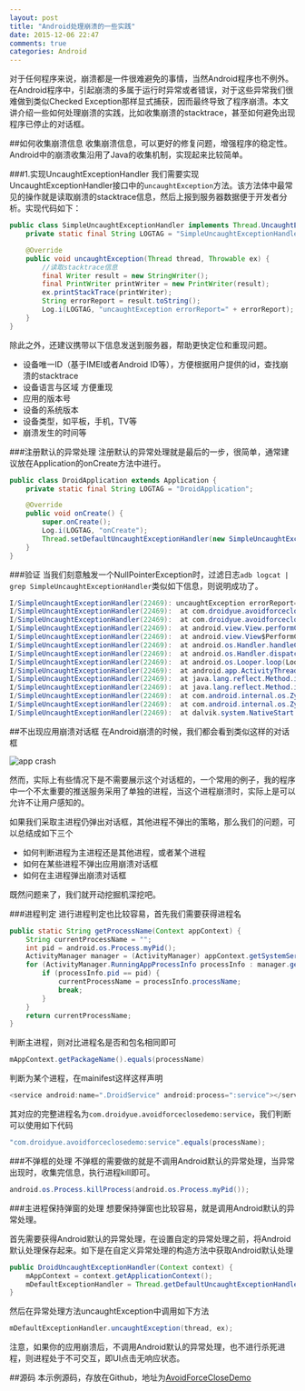```yaml
---
layout: post
title: "Android处理崩溃的一些实践"
date: 2015-12-06 22:47
comments: true
categories: Android  
---
```


对于任何程序来说，崩溃都是一件很难避免的事情，当然Android程序也不例外。在Android程序中，引起崩溃的多属于运行时异常或者错误，对于这些异常我们很难做到类似Checked Exception那样显式捕获，因而最终导致了程序崩溃。本文讲介绍一些如何处理崩溃的实践，比如收集崩溃的stacktrace，甚至如何避免出现程序已停止的对话框。
<!--more-->

##如何收集崩溃信息
收集崩溃信息，可以更好的修复问题，增强程序的稳定性。Android中的崩溃收集沿用了Java的收集机制，实现起来比较简单。

###1.实现UncaughtExceptionHandler
我们需要实现UncaughtExceptionHandler接口中的`uncaughtException`方法。该方法体中最常见的操作就是读取崩溃的stacktrace信息，然后上报到服务器数据便于开发者分析。实现代码如下：
```java
public class SimpleUncaughtExceptionHandler implements Thread.UncaughtExceptionHandler {
    private static final String LOGTAG = "SimpleUncaughtExceptionHandler";

    @Override
    public void uncaughtException(Thread thread, Throwable ex) {
    	//读取stacktrace信息
        final Writer result = new StringWriter();
        final PrintWriter printWriter = new PrintWriter(result);
        ex.printStackTrace(printWriter);
        String errorReport = result.toString();
        Log.i(LOGTAG, "uncaughtException errorReport=" + errorReport);
    }
}
```
除此之外，还建议携带以下信息发送到服务器，帮助更快定位和重现问题。

  * 设备唯一ID（基于IMEI或者Android ID等），方便根据用户提供的id，查找崩溃的stacktrace
  * 设备语言与区域 方便重现
  * 应用的版本号 
  * 设备的系统版本
  * 设备类型，如平板，手机，TV等
  * 崩溃发生的时间等

###注册默认的异常处理
注册默认的异常处理就是最后的一步，很简单，通常建议放在Application的onCreate方法中进行。
```java
public class DroidApplication extends Application {
    private static final String LOGTAG = "DroidApplication";

    @Override
    public void onCreate() {
        super.onCreate();
        Log.i(LOGTAG, "onCreate");
        Thread.setDefaultUncaughtExceptionHandler(new SimpleUncaughtExceptionHandler());
    }
}
```

###验证
当我们刻意触发一个NullPointerException时，过滤日志`adb logcat | grep SimpleUncaughtExceptionHandler`类似如下信息，则说明成功了。
```java
I/SimpleUncaughtExceptionHandler(22469): uncaughtException errorReport=java.lang.NullPointerException
I/SimpleUncaughtExceptionHandler(22469):  at com.droidyue.avoidforceclosedemo.MainActivity.causeNPE(MainActivity.java:22)
I/SimpleUncaughtExceptionHandler(22469):  at com.droidyue.avoidforceclosedemo.MainActivity.onClick(MainActivity.java:29)
I/SimpleUncaughtExceptionHandler(22469):  at android.view.View.performClick(View.java:4470)
I/SimpleUncaughtExceptionHandler(22469):  at android.view.View$PerformClick.run(View.java:18593)
I/SimpleUncaughtExceptionHandler(22469):  at android.os.Handler.handleCallback(Handler.java:733)
I/SimpleUncaughtExceptionHandler(22469):  at android.os.Handler.dispatchMessage(Handler.java:95)
I/SimpleUncaughtExceptionHandler(22469):  at android.os.Looper.loop(Looper.java:157)
I/SimpleUncaughtExceptionHandler(22469):  at android.app.ActivityThread.main(ActivityThread.java:5867)
I/SimpleUncaughtExceptionHandler(22469):  at java.lang.reflect.Method.invokeNative(Native Method)
I/SimpleUncaughtExceptionHandler(22469):  at java.lang.reflect.Method.invoke(Method.java:515)
I/SimpleUncaughtExceptionHandler(22469):  at com.android.internal.os.ZygoteInit$MethodAndArgsCaller.run(ZygoteInit.java:858)
I/SimpleUncaughtExceptionHandler(22469):  at com.android.internal.os.ZygoteInit.main(ZygoteInit.java:674)
I/SimpleUncaughtExceptionHandler(22469):  at dalvik.system.NativeStart.main(Native Method)
```

##不出现应用崩溃对话框
在Android崩溃的时候，我们都会看到类似这样的对话框

![app crash](http://7jpolu.com1.z0.glb.clouddn.com/app_crash.png)

然而，实际上有些情况下是不需要展示这个对话框的，一个常用的例子，我的程序中一个不太重要的推送服务采用了单独的进程，当这个进程崩溃时，实际上是可以允许不让用户感知的。

如果我们采取主进程仍弹出对话框，其他进程不弹出的策略，那么我们的问题，可以总结成如下三个
  
  * 如何判断进程为主进程还是其他进程，或者某个进程
  * 如何在某些进程不弹出应用崩溃对话框
  * 如何在主进程弹出崩溃对话框

既然问题来了，我们就开动挖掘机深挖吧。

###进程判定
进行进程判定也比较容易，首先我们需要获得进程名
```java
public static String getProcessName(Context appContext) {
    String currentProcessName = "";
    int pid = android.os.Process.myPid();
    ActivityManager manager = (ActivityManager) appContext.getSystemService(Context.ACTIVITY_SERVICE);
    for (ActivityManager.RunningAppProcessInfo processInfo : manager.getRunningAppProcesses()) {
        if (processInfo.pid == pid) {
            currentProcessName = processInfo.processName;
            break;
        }
    }
    return currentProcessName;
}
```
判断主进程，则对比进程名是否和包名相同即可
```java
mAppContext.getPackageName().equals(processName)
```
判断为某个进程，在mainifest这样这样声明
```java
<service android:name=".DroidService" android:process=":service"></service>
```
其对应的完整进程名为`com.droidyue.avoidforceclosedemo:service`，我们判断可以使用如下代码
```java
"com.droidyue.avoidforceclosedemo:service".equals(processName);
```

###不弹框的处理
不弹框的需要做的就是不调用Android默认的异常处理，当异常出现时，收集完信息，执行进程kill即可。
```java
android.os.Process.killProcess(android.os.Process.myPid());
```

###主进程保持弹窗的处理
想要保持弹窗也比较容易，就是调用Android默认的异常处理。

首先需要获得Android默认的异常处理，在设置自定的异常处理之前，将Android默认处理保存起来。如下是在自定义异常处理的构造方法中获取Android默认处理
```java
public DroidUncaughtExceptionHandler(Context context) {
    mAppContext = context.getApplicationContext();
    mDefaultExceptionHandler = Thread.getDefaultUncaughtExceptionHandler();
}
```
然后在异常处理方法uncaughtException中调用如下方法
```java
mDefaultExceptionHandler.uncaughtException(thread, ex);
```

注意，如果你的应用崩溃后，不调用Android默认的异常处理，也不进行杀死进程，则进程处于不可交互，即UI点击无响应状态。


##源码
本示例源码，存放在Github，地址为[AvoidForceCloseDemo](https://github.com/androidyue/AvoidForceCloseDemo)













